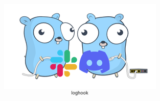 <div align="center">
<img src="img/logo.png" alt="属性" title="タイトル">
</div>
<div style="text-align: center;">
loghook
</div>
